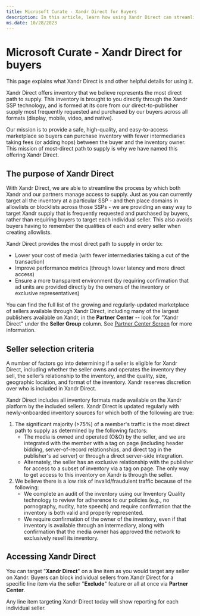 ```yaml
---
title: Microsoft Curate - Xandr Direct for Buyers
description: In this article, learn how using Xandr Direct can streamline the process by which both Xandr and partners manage access to supply.
ms.date: 10/28/2023
---
```


# Microsoft Curate - Xandr Direct for buyers

This page explains what Xandr Direct is and other helpful details for using it.

Xandr Direct offers inventory that we believe represents the most direct path to supply. This inventory is brought to you directly through the Xandr SSP technology, and is formed at its core from our direct-to-publisher supply most frequently requested and purchased by our buyers across all formats (display, mobile, video, and native).

Our mission is to provide a safe, high-quality, and easy-to-access marketplace so buyers can purchase inventory with fewer intermediaries taking fees (or adding hops) between the buyer and the inventory owner. This mission of most-direct path to supply is why we have named this offering Xandr Direct.

## The purpose of Xandr Direct

With Xandr Direct, we are able to streamline the process by which both Xandr and our partners manage access to supply. Just as you can currently target all the inventory at a particular SSP - and then place domains in allowlists or blocklists across those SSPs - we are providing an easy way to target Xandr supply that is frequently requested and purchased by buyers, rather than requiring buyers to target each individual seller. This also avoids buyers having to remember the qualities of each and every seller when creating allowlists.

Xandr Direct provides the most direct path to supply in order to:

- Lower your cost of media (with fewer intermediaries taking a cut of the transaction)
- Improve performance metrics (through lower latency and more direct access)
- Ensure a more transparent environment (by requiring confirmation that ad units are provided directly by the owners of the inventory or exclusive representatives)

You can find the full list of the growing and regularly-updated marketplace of sellers available through Xandr Direct, including many of the largest publishers available on Xandr, in the **Partner Center** -- look for "Xandr Direct" under the **Seller Group** column. See [Partner Center Screen](partner-center-screen-buyer-view.md) for more information.

## Seller selection criteria

A number of factors go into determining if a seller is eligible for Xandr Direct, including whether the seller owns and operates the inventory they sell, the seller’s relationship to the inventory, and the quality, size, geographic location, and format of the inventory. Xandr reserves discretion over who is included in Xandr Direct.

Xandr Direct includes all inventory formats made available on the Xandr platform by the included sellers. Xandr Direct is updated regularly with newly-onboarded inventory sources for which both of the following are true:

1. The significant majority (>75%) of a member's traffic is the most direct path to supply as determined by the following factors:
    - The media is owned and operated (O&O) by the seller, and we are integrated with the member with a tag on page (including header bidding, server-of-record relationships, and direct tag in the publisher's ad server) or through a direct server-side integration.
    - Alternately, the seller has an exclusive relationship with the publisher for access to a subset of inventory via a tag on page. The only way to get access to this inventory on Xandr is through the seller.
1. We believe there is a low risk of invalid/fraudulent traffic because of the following:
    - We complete an audit of the inventory using our Inventory Quality technology to review for adherence to our policies (e.g., no pornography, nudity, hate speech) and require confirmation that the inventory is both valid and properly represented.
    - We require confirmation of the owner of the inventory, even if that inventory is available through an intermediary, along with confirmation that the media owner has approved the network to exclusively resell its inventory.

## Accessing Xandr Direct

You can target "**Xandr Direct**" on a line item as you would target any seller on Xandr. Buyers can block individual sellers from Xandr Direct for a specific line item via the seller "**Exclude**" feature or all at once via **Partner Center**.

Any line item targeting Xandr Direct today will show reporting for each individual seller.
